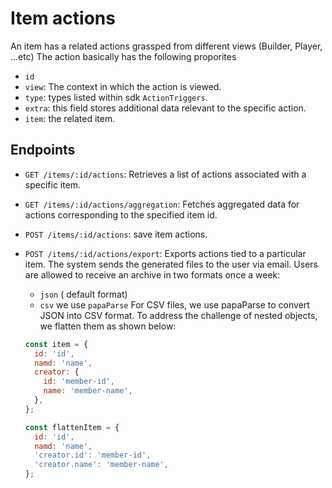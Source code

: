 # Item actions

An item has a related actions grassped from different views (Builder, Player, ...etc)
The action basically has the following proporites

- `id`
- `view`: The context in which the action is viewed.
- `type`: types listed within sdk `ActionTriggers`.
- `extra`: this field stores additional data relevant to the specific action.
- `item`: the related item.

## Endpoints

- `GET /items/:id/actions`: Retrieves a list of actions associated with a specific item.
- `GET /items/:id/actions/aggregation`: Fetches aggregated data for actions corresponding to the specified item id.
- `POST /items/:id/actions`: save item actions.
- `POST /items/:id/actions/export`: Exports actions tied to a particular item. The system sends the generated files to the user via email. Users are allowed to receive an archive in two formats once a week:

  - `json` ( default format)
  - `csv` we use `papaParse` For CSV files, we use papaParse to convert JSON into CSV format. To address the challenge of nested objects, we flatten them as shown below:

  ```js
  const item = {
    id: 'id',
    namd: 'name',
    creator: {
      id: 'member-id',
      name: 'member-name',
    },
  };

  const flattenItem = {
    id: 'id',
    namd: 'name',
    'creator.id': 'member-id',
    'creator.name': 'member-name',
  };
  ```
